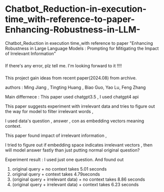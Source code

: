 # Chatbot_Reduction-in-execution-time_with-reference-to-paper-Enhancing-Robustness-in-LLM-
Chatbot_Reduction in execution time_with reference to paper "Enhancing Robustness in Large Language Models : Prompting for Mitigating the Impact of Irrelevant Information"

###

If there's any error, plz tell me. I'm looking forward to it !!!!

###

This project gain ideas from recent paper(2024.08) from archive.

authors : Ming Jiang , Tingting Huang , Biao Guo, Yao Lu, Feng Zhang


Main differnece : 
This paper used chatgpt3.5 ,
I used chatgpt4 api

This paper suggests experiment with irrelevant data and tries to figure out the way for model to filter irrelevant words  ,   

I used data's question , answer , con as embedding vectors meaning context.

This paper found impact of irrelevant information               ,

I tried to figure out if embedding space indicates irrelevant vectors , then will model answer fastly than just putting normal original question?


Experiment result : I used just one question. And found out 

1) original query + no context takes 5.01 seconds
2) original query + context takes 4.79seconds
3) (original query + irrelevant data) + no context takes 8.86 seconds
4) (original query + irrelevant data) + context takes 6.23 seconds
